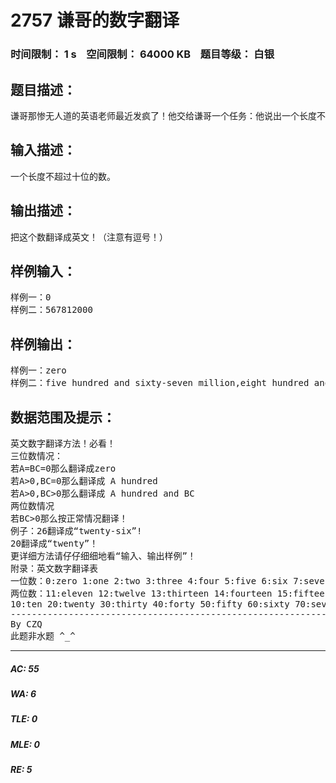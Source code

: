# 2757 谦哥的数字翻译   
### 时间限制： 1 s&nbsp;&nbsp;&nbsp;&nbsp;空间限制： 64000 KB&nbsp;&nbsp;&nbsp;&nbsp;题目等级： 白银  
## 题目描述：  

<pre>
谦哥那惨无人道的英语老师最近发疯了！他交给谦哥一个任务：他说出一个长度不超过十位的数字，谦哥必须把它翻译成英文！谦哥是个很懒的家伙，他找到编程最强的你“帮忙”一下~~
</pre>
  
  
## 输入描述：  

<pre>
一个长度不超过十位的数。
</pre>
  
  
## 输出描述：  

<pre>
把这个数翻译成英文！（注意有逗号！）
</pre>
  
  
## 样例输入：  

<pre>
样例一：0  
样例二：567812000
</pre>
  
  
## 样例输出：  

<pre>
样例一：zero  
样例二：five hundred and sixty-seven million,eight hundred and twelve thousand
</pre>
  
  
## 数据范围及提示：  

<pre>
英文数字翻译方法！必看！  
三位数情况：  
若A=BC=0那么翻译成zero  
若A>0,BC=0那么翻译成 A hundred  
若A>0,BC>0那么翻译成 A hundred and BC  
两位数情况  
若BC>0那么按正常情况翻译！  
例子：26翻译成“twenty-six”!  
20翻译成“twenty”！  
更详细方法请仔仔细细地看“输入、输出样例”！
附录：英文数字翻译表  
一位数：0:zero 1:one 2:two 3:three 4:four 5:five 6:six 7:seven 8:eight 9:nine   
两位数：11:eleven 12:twelve 13:thirteen 14:fourteen 15:fifteen 16:sixteen 17:seventeen 18:eighteen 19:nineteen   
10:ten 20:twenty 30:thirty 40:forty 50:fifty 60:sixty 70:seventy 80:eighty 90:ninety  
-------------------------------------------------------------   
By CZQ  
此题非水题 ^_^
</pre>
  
  
***  

##### AC: 55  
##### WA: 6  
##### TLE: 0  
##### MLE: 0  
##### RE: 5  
